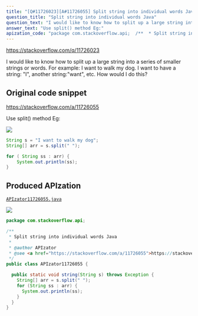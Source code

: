 ```yaml
---
title: "[Q#11726023][A#11726055] Split string into individual words Java"
question_title: "Split string into individual words Java"
question_text: "I would like to know how to split up a large string into a series of smaller strings or words. For example: I want to walk my dog. I want to have a string: \"I\", another string:\"want\", etc. How would I do this?"
answer_text: "Use split() method Eg:"
apization_code: "package com.stackoverflow.api;  /**  * Split string into individual words Java  *  * @author APIzator  * @see <a href=\"https://stackoverflow.com/a/11726055\">https://stackoverflow.com/a/11726055</a>  */ public class APIzator11726055 {    public static void string(String s) throws Exception {     String[] arr = s.split(\" \");     for (String ss : arr) {       System.out.println(ss);     }   } }"
---
```


https://stackoverflow.com/q/11726023

I would like to know how to split up a large string into a series of smaller strings or words.
For example:
I want to walk my dog.
I want to have a string: &quot;I&quot;,
another string:&quot;want&quot;, etc.
How would I do this?



## Original code snippet

https://stackoverflow.com/a/11726055

Use split() method
Eg:

<div class="code-logo"><img src="/stackoverflow.png" /></div>

```java
String s = "I want to walk my dog";
String[] arr = s.split(" ");    

for ( String ss : arr) {
    System.out.println(ss);
}
```

## Produced APIzation

[`APIzator11726055.java`](https://github.com/pasqualesalza/apization/raw/main/data/search/APIzator11726055.java)

<div class="code-logo"><img src="/apizator.png" /></div>

```java
package com.stackoverflow.api;

/**
 * Split string into individual words Java
 *
 * @author APIzator
 * @see <a href="https://stackoverflow.com/a/11726055">https://stackoverflow.com/a/11726055</a>
 */
public class APIzator11726055 {

  public static void string(String s) throws Exception {
    String[] arr = s.split(" ");
    for (String ss : arr) {
      System.out.println(ss);
    }
  }
}

```